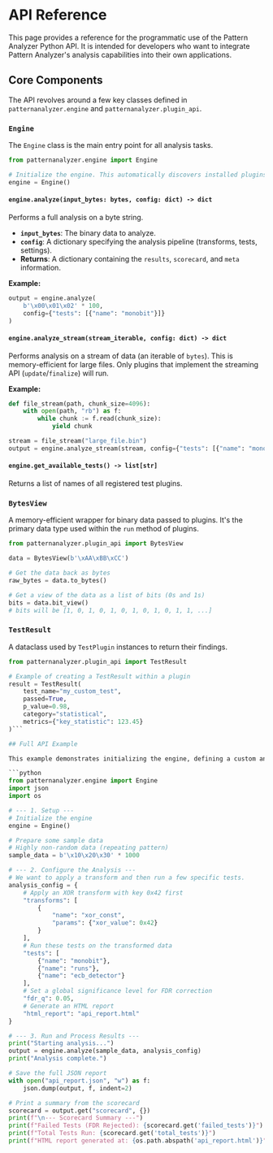 # API Reference

This page provides a reference for the programmatic use of the Pattern Analyzer Python API. It is intended for developers who want to integrate Pattern Analyzer's analysis capabilities into their own applications.

## Core Components

The API revolves around a few key classes defined in `patternanalyzer.engine` and `patternanalyzer.plugin_api`.

### `Engine`

The `Engine` class is the main entry point for all analysis tasks.

```python
from patternanalyzer.engine import Engine

# Initialize the engine. This automatically discovers installed plugins.
engine = Engine()
```

#### `engine.analyze(input_bytes: bytes, config: dict) -> dict`

Performs a full analysis on a byte string.

- **`input_bytes`**: The binary data to analyze.
- **`config`**: A dictionary specifying the analysis pipeline (transforms, tests, settings).
- **Returns**: A dictionary containing the `results`, `scorecard`, and `meta` information.

**Example:**
```python
output = engine.analyze(
    b'\x00\x01\x02' * 100,
    config={"tests": [{"name": "monobit"}]}
)
```

#### `engine.analyze_stream(stream_iterable, config: dict) -> dict`

Performs analysis on a stream of data (an iterable of `bytes`). This is memory-efficient for large files. Only plugins that implement the streaming API (`update`/`finalize`) will run.

**Example:**
```python
def file_stream(path, chunk_size=4096):
    with open(path, "rb") as f:
        while chunk := f.read(chunk_size):
            yield chunk

stream = file_stream("large_file.bin")
output = engine.analyze_stream(stream, config={"tests": [{"name": "monobit"}]})
```

#### `engine.get_available_tests() -> list[str]`

Returns a list of names of all registered test plugins.

### `BytesView`

A memory-efficient wrapper for binary data passed to plugins. It's the primary data type used within the `run` method of plugins.

```python
from patternanalyzer.plugin_api import BytesView

data = BytesView(b'\xAA\xBB\xCC')

# Get the data back as bytes
raw_bytes = data.to_bytes()

# Get a view of the data as a list of bits (0s and 1s)
bits = data.bit_view()
# bits will be [1, 0, 1, 0, 1, 0, 1, 0, 1, 0, 1, 1, ...]
```

### `TestResult`

A dataclass used by `TestPlugin` instances to return their findings.

```python
from patternanalyzer.plugin_api import TestResult

# Example of creating a TestResult within a plugin
result = TestResult(
    test_name="my_custom_test",
    passed=True,
    p_value=0.98,
    category="statistical",
    metrics={"key_statistic": 123.45}
)```

## Full API Example

This example demonstrates initializing the engine, defining a custom analysis pipeline, and running the analysis.

```python
from patternanalyzer.engine import Engine
import json
import os

# --- 1. Setup ---
# Initialize the engine
engine = Engine()

# Prepare some sample data
# Highly non-random data (repeating pattern)
sample_data = b'\x10\x20\x30' * 1000

# --- 2. Configure the Analysis ---
# We want to apply a transform and then run a few specific tests.
analysis_config = {
    # Apply an XOR transform with key 0x42 first
    "transforms": [
        {
            "name": "xor_const", 
            "params": {"xor_value": 0x42}
        }
    ],
    # Run these tests on the transformed data
    "tests": [
        {"name": "monobit"},
        {"name": "runs"},
        {"name": "ecb_detector"}
    ],
    # Set a global significance level for FDR correction
    "fdr_q": 0.05,
    # Generate an HTML report
    "html_report": "api_report.html"
}

# --- 3. Run and Process Results ---
print("Starting analysis...")
output = engine.analyze(sample_data, analysis_config)
print("Analysis complete.")

# Save the full JSON report
with open("api_report.json", "w") as f:
    json.dump(output, f, indent=2)

# Print a summary from the scorecard
scorecard = output.get("scorecard", {})
print(f"\n--- Scorecard Summary ---")
print(f"Failed Tests (FDR Rejected): {scorecard.get('failed_tests')}")
print(f"Total Tests Run: {scorecard.get('total_tests')}")
print(f"HTML report generated at: {os.path.abspath('api_report.html')}")
```